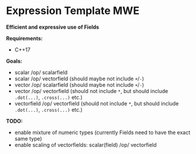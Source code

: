 Expression Template MWE
=============================
**Efficient and expressive use of Fields**<br />


**Requirements:**
- C++17


**Goals:**
- scalar /op/ scalarfield
- scalar /op/ vectorfield      (should maybe not include `+`/`-`)
- vector /op/ scalarfield      (should maybe not include `+`/`-`)
- vector /op/ vectorfield      (should not include `*`, but should include `.dot(...)`, `.cross(...)` etc.)
- vectorfield /op/ vectorfield (should not include `*`, but should include `.dot(...)`, `.cross(...)` etc.)


**TODO:**
- enable mixture of numeric types (currently Fields need to have the exact same type)
- enable scaling of vectorfields: scalar(field) /op/ vectorfield